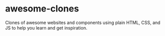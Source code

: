 # awesome-clones
Clones of awesome websites and components using plain HTML, CSS, and JS to help you learn and get inspiration.
